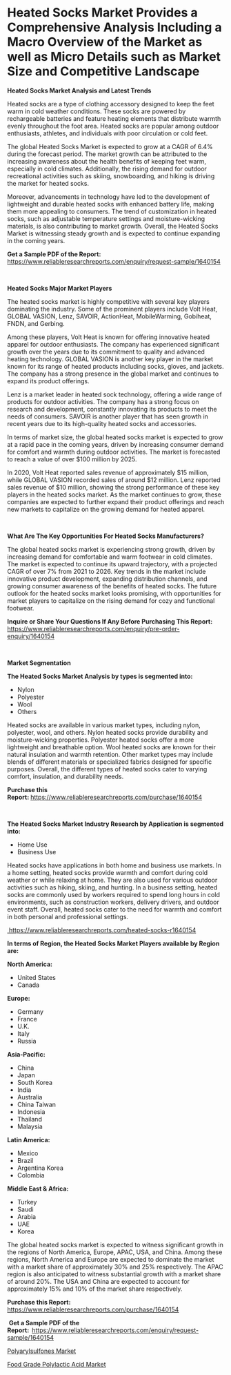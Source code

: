 <p><h1>Heated Socks Market Provides a Comprehensive Analysis Including a Macro Overview of the Market as well as Micro Details such as Market Size and Competitive Landscape</h1></p><p><strong>Heated Socks Market Analysis and Latest Trends</strong></p>
<p><p>Heated socks are a type of clothing accessory designed to keep the feet warm in cold weather conditions. These socks are powered by rechargeable batteries and feature heating elements that distribute warmth evenly throughout the foot area. Heated socks are popular among outdoor enthusiasts, athletes, and individuals with poor circulation or cold feet.</p><p>The global Heated Socks Market is expected to grow at a CAGR of 6.4% during the forecast period. The market growth can be attributed to the increasing awareness about the health benefits of keeping feet warm, especially in cold climates. Additionally, the rising demand for outdoor recreational activities such as skiing, snowboarding, and hiking is driving the market for heated socks. </p><p>Moreover, advancements in technology have led to the development of lightweight and durable heated socks with enhanced battery life, making them more appealing to consumers. The trend of customization in heated socks, such as adjustable temperature settings and moisture-wicking materials, is also contributing to market growth. Overall, the Heated Socks Market is witnessing steady growth and is expected to continue expanding in the coming years.</p></p>
<p><strong>Get a Sample PDF of the Report:&nbsp;</strong> <a href="https://www.reliableresearchreports.com/enquiry/request-sample/1640154">https://www.reliableresearchreports.com/enquiry/request-sample/1640154</a></p>
<p>&nbsp;</p>
<p><strong>Heated Socks Major Market Players</strong></p>
<p><p>The heated socks market is highly competitive with several key players dominating the industry. Some of the prominent players include Volt Heat, GLOBAL VASION, Lenz, SAVOIR, ActionHeat, MobileWarming, Gobiheat, FNDN, and Gerbing.</p><p>Among these players, Volt Heat is known for offering innovative heated apparel for outdoor enthusiasts. The company has experienced significant growth over the years due to its commitment to quality and advanced heating technology. GLOBAL VASION is another key player in the market known for its range of heated products including socks, gloves, and jackets. The company has a strong presence in the global market and continues to expand its product offerings.</p><p>Lenz is a market leader in heated sock technology, offering a wide range of products for outdoor activities. The company has a strong focus on research and development, constantly innovating its products to meet the needs of consumers. SAVOIR is another player that has seen growth in recent years due to its high-quality heated socks and accessories.</p><p>In terms of market size, the global heated socks market is expected to grow at a rapid pace in the coming years, driven by increasing consumer demand for comfort and warmth during outdoor activities. The market is forecasted to reach a value of over $100 million by 2025.</p><p>In 2020, Volt Heat reported sales revenue of approximately $15 million, while GLOBAL VASION recorded sales of around $12 million. Lenz reported sales revenue of $10 million, showing the strong performance of these key players in the heated socks market. As the market continues to grow, these companies are expected to further expand their product offerings and reach new markets to capitalize on the growing demand for heated apparel.</p></p>
<p>&nbsp;</p>
<p><strong>What Are The Key Opportunities For Heated Socks Manufacturers?</strong></p>
<p><p>The global heated socks market is experiencing strong growth, driven by increasing demand for comfortable and warm footwear in cold climates. The market is expected to continue its upward trajectory, with a projected CAGR of over 7% from 2021 to 2026. Key trends in the market include innovative product development, expanding distribution channels, and growing consumer awareness of the benefits of heated socks. The future outlook for the heated socks market looks promising, with opportunities for market players to capitalize on the rising demand for cozy and functional footwear.</p></p>
<p><strong>Inquire or Share Your Questions If Any Before Purchasing This Report:</strong> <a href="https://www.reliableresearchreports.com/enquiry/pre-order-enquiry/1640154">https://www.reliableresearchreports.com/enquiry/pre-order-enquiry/1640154</a></p>
<p>&nbsp;</p>
<p><strong>Market Segmentation</strong></p>
<p><strong>The Heated Socks Market Analysis by types is segmented into:</strong></p>
<p><ul><li>Nylon</li><li>Polyester</li><li>Wool</li><li>Others</li></ul></p>
<p><p>Heated socks are available in various market types, including nylon, polyester, wool, and others. Nylon heated socks provide durability and moisture-wicking properties. Polyester heated socks offer a more lightweight and breathable option. Wool heated socks are known for their natural insulation and warmth retention. Other market types may include blends of different materials or specialized fabrics designed for specific purposes. Overall, the different types of heated socks cater to varying comfort, insulation, and durability needs.</p></p>
<p><strong>Purchase this Report:&nbsp;</strong><a href="https://www.reliableresearchreports.com/purchase/1640154">https://www.reliableresearchreports.com/purchase/1640154</a></p>
<p>&nbsp;</p>
<p><strong>The Heated Socks Market Industry Research by Application is segmented into:</strong></p>
<p><ul><li>Home Use</li><li>Business Use</li></ul></p>
<p><p>Heated socks have applications in both home and business use markets. In a home setting, heated socks provide warmth and comfort during cold weather or while relaxing at home. They are also used for various outdoor activities such as hiking, skiing, and hunting. In a business setting, heated socks are commonly used by workers required to spend long hours in cold environments, such as construction workers, delivery drivers, and outdoor event staff. Overall, heated socks cater to the need for warmth and comfort in both personal and professional settings.</p></p>
<p><a href="https://www.reliableresearchreports.com/heated-socks-r1640154">&nbsp;https://www.reliableresearchreports.com/heated-socks-r1640154</a></p>
<p><strong>In terms of Region, the Heated Socks Market Players available by Region are:</strong></p>
<p>
    <p> <strong> North America: </strong>
        <ul>
            <li>United States</li>
            <li>Canada</li>
        </ul>
        </p> 
    <p> <strong> Europe: </strong>
        <ul>
            <li>Germany</li>
            <li>France</li>
            <li>U.K.</li>
            <li>Italy</li>
            <li>Russia</li>
        </ul>
        </p> 
    <p> <strong> Asia-Pacific: </strong>
        <ul>
            <li>China</li>
            <li>Japan</li>
            <li>South Korea</li>
            <li>India</li>
            <li>Australia</li>
            <li>China Taiwan</li>
            <li>Indonesia</li>
            <li>Thailand</li>
            <li>Malaysia</li>
        </ul>
        </p> 
    <p> <strong> Latin America: </strong>
        <ul>
            <li>Mexico</li>
            <li>Brazil</li>
            <li>Argentina Korea</li>
            <li>Colombia</li>
        </ul>
        </p> 
    <p> <strong> Middle East & Africa: </strong>
        <ul>
            <li>Turkey</li>
            <li>Saudi</li>
            <li>Arabia</li>
            <li>UAE</li>
            <li>Korea</li>
        </ul>
    </p>
    </p>
<p><p>The global heated socks market is expected to witness significant growth in the regions of North America, Europe, APAC, USA, and China. Among these regions, North America and Europe are expected to dominate the market with a market share of approximately 30% and 25% respectively. The APAC region is also anticipated to witness substantial growth with a market share of around 20%. The USA and China are expected to account for approximately 15% and 10% of the market share respectively.</p></p>
<p><strong>Purchase this Report: </strong><a href="https://www.reliableresearchreports.com/purchase/1640154">https://www.reliableresearchreports.com/purchase/1640154</a></p>
<p>&nbsp;<strong>Get a Sample PDF of the Report:&nbsp;&nbsp;</strong><a href="https://www.reliableresearchreports.com/enquiry/request-sample/1640154">https://www.reliableresearchreports.com/enquiry/request-sample/1640154</a></p>
<p><strong></strong></p>
<p><p><a href="https://spotless-saver-8fd.notion.site/Polyarylsulfones-Market-Analysis-and-Sze-Forecasted-for-period-from-2024-to-2031-6d9e3d752fcf4ceb93b6d6c8f6cf6115">Polyarylsulfones Market</a></p><p><a href="https://cautious-neon-760.notion.site/Food-Grade-Polylactic-Acid-Market-Comprehensive-Assessment-by-Type-Application-and-Geography-8d4e59c0bc47469d8f6a46f212c3bc03">Food Grade Polylactic Acid Market</a></p></p>